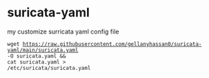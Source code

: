 # suricata-yaml

my customize surricata yaml config file

<code>wget https://raw.githubusercontent.com/gellanyhassan0/suricata-yaml/main/suricata.yaml -O suricata.yaml &&</code><br>
<code>cat suricata.yaml > /etc/suricata/suricata.yaml</code><br>

